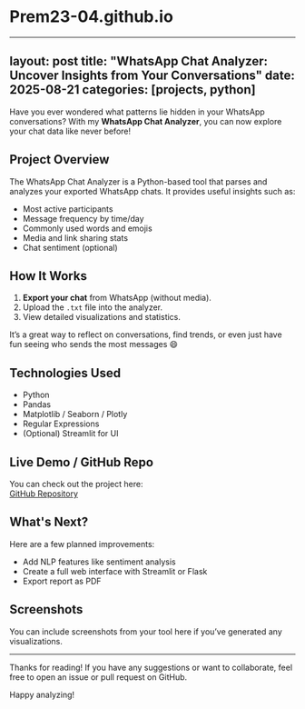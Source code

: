 # Prem23-04.github.io

---
layout: post
title: "WhatsApp Chat Analyzer: Uncover Insights from Your Conversations"
date: 2025-08-21
categories: [projects, python]
---

Have you ever wondered what patterns lie hidden in your WhatsApp conversations? With my **WhatsApp Chat Analyzer**, you can now explore your chat data like never before!

##  Project Overview

The WhatsApp Chat Analyzer is a Python-based tool that parses and analyzes your exported WhatsApp chats. It provides useful insights such as:

- Most active participants
- Message frequency by time/day
- Commonly used words and emojis
- Media and link sharing stats
- Chat sentiment (optional)

##  How It Works

1. **Export your chat** from WhatsApp (without media).
2. Upload the `.txt` file into the analyzer.
3. View detailed visualizations and statistics.

It’s a great way to reflect on conversations, find trends, or even just have fun seeing who sends the most messages 😄

##  Technologies Used

- Python
- Pandas
- Matplotlib / Seaborn / Plotly
- Regular Expressions
- (Optional) Streamlit for UI

##  Live Demo / GitHub Repo

You can check out the project here:  
 [GitHub Repository](https://github.com/Prem23-04/Whatsapp_Chat_Analyzer)

##  What's Next?

Here are a few planned improvements:

- Add NLP features like sentiment analysis
- Create a full web interface with Streamlit or Flask
- Export report as PDF

##  Screenshots

You can include screenshots from your tool here if you’ve generated any visualizations.

---

Thanks for reading! If you have any suggestions or want to collaborate, feel free to open an issue or pull request on GitHub.

Happy analyzing! 
